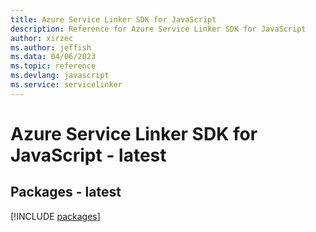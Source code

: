 ```yaml
---
title: Azure Service Linker SDK for JavaScript
description: Reference for Azure Service Linker SDK for JavaScript
author: xirzec
ms.author: jeffish
ms.data: 04/06/2023
ms.topic: reference
ms.devlang: javascript
ms.service: servicelinker
---
```

# Azure Service Linker SDK for JavaScript - latest
## Packages - latest
[!INCLUDE [packages](service-linker-index.md)]